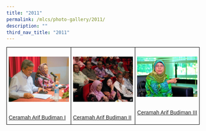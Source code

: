 ```yaml
---
title: "2011"
permalink: /mlcs/photo-gallery/2011/
description: ""
third_nav_title: "2011"
---
```

<style type="text/css">
.tg  {border-collapse:collapse;border-spacing:0;}
.tg td{border-color:black;border-style:solid;border-width:1px;font-family:Arial, sans-serif;font-size:14px;
  overflow:hidden;padding:10px 5px;word-break:normal;}
.tg th{border-color:black;border-style:solid;border-width:1px;font-family:Arial, sans-serif;font-size:14px;
  font-weight:normal;overflow:hidden;padding:10px 5px;word-break:normal;}
.tg .tg-0lax{text-align:left;vertical-align:top}
</style>
<table class="tg">
<thead>
  <tr>
    <td class="tg-0lax"><p><a href="/mlcs/photo-gallery/2010/ceramah-arif-budiman-i"><img src="/images/img-2010-(1).jpeg" alt="Ceramah Arif Budiman I"></a></p><br><a href="/mlcs/photo-gallery/2010/ceramah-arif-budiman-i">
Ceramah Arif Budiman I</a></td>
    <td class="tg-0lax"><p><a href="/mlcs/photo-gallery/2010/ceramah-arif-budiman-ii"><img src="/images/ceramah-arif-budiman-(55).jpeg" alt="Ceramah Arif Budiman II"></a></p><br><a href="/mlcs/photo-gallery/2010/ceramah-arif-budiman-ii">Ceramah Arif Budiman II</a></td>
    <td class="tg-0lax"><p><a href="/mlcs/photo-gallery/2010/ceramah-arif-budiman-iii"><img src="/images/cab-3-(66).jpeg" alt="Ceramah Arif Budiman III"></a></p><br><a href="/mlcs/photo-gallery/2010/ceramah-arif-budiman-iii">Ceramah Arif Budiman III</a></td>
			</tr>
</thead>
</table>